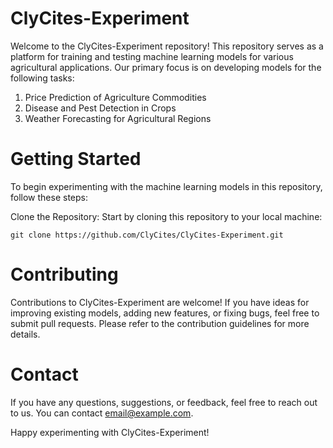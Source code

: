 # ClyCites-Experiment
Welcome to the ClyCites-Experiment repository! This repository serves as a platform for training and testing machine learning models for various agricultural applications. Our primary focus is on developing models for the following tasks:

1. Price Prediction of Agriculture Commodities
2. Disease and Pest Detection in Crops
3. Weather Forecasting for Agricultural Regions

# Getting Started
To begin experimenting with the machine learning models in this repository, follow these steps:

Clone the Repository: Start by cloning this repository to your local machine:

```git clone https://github.com/ClyCites/ClyCites-Experiment.git```


# Contributing

Contributions to ClyCites-Experiment are welcome! If you have ideas for improving existing models, adding new features, or fixing bugs, feel free to submit pull requests. Please refer to the contribution guidelines for more details.

# Contact
If you have any questions, suggestions, or feedback, feel free to reach out to us. You can contact email@example.com.

Happy experimenting with ClyCites-Experiment!
